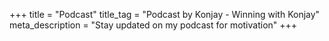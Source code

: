 +++
title = "Podcast"
title_tag = "Podcast by Konjay - Winning with Konjay"
meta_description = "Stay updated on my podcast for motivation"
+++